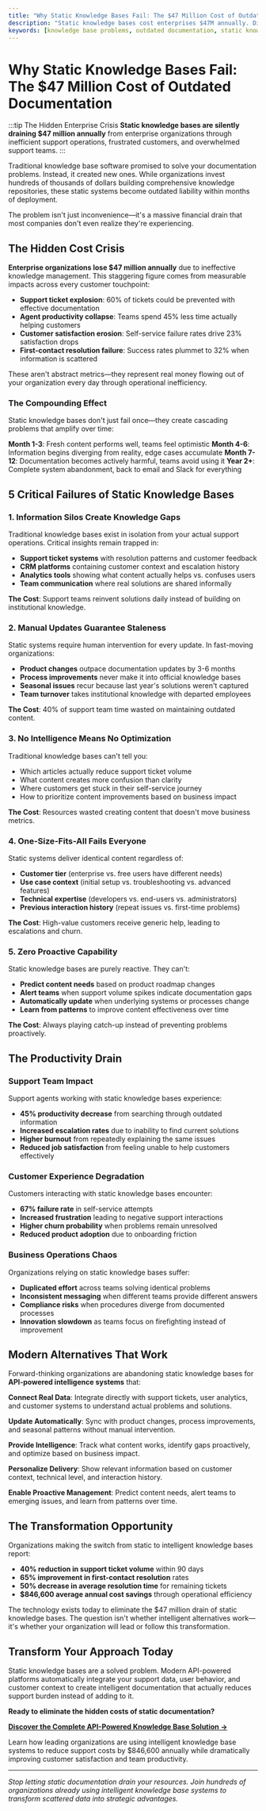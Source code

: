 ```yaml
---
title: "Why Static Knowledge Bases Fail: The $47 Million Cost of Outdated Documentation"
description: "Static knowledge bases cost enterprises $47M annually. Discover why traditional documentation fails and how API-powered solutions solve critical knowledge management problems."
keywords: [knowledge base problems, outdated documentation, static knowledge base, knowledge management failures, documentation issues, knowledge base costs]
---
```


# Why Static Knowledge Bases Fail: The $47 Million Cost of Outdated Documentation

:::tip The Hidden Enterprise Crisis
**Static knowledge bases are silently draining $47 million annually** from enterprise organizations through inefficient support operations, frustrated customers, and overwhelmed support teams.
:::

Traditional knowledge base software promised to solve your documentation problems. Instead, it created new ones. While organizations invest hundreds of thousands of dollars building comprehensive knowledge repositories, these static systems become outdated liability within months of deployment.

The problem isn't just inconvenience—it's a massive financial drain that most companies don't even realize they're experiencing.

## The Hidden Cost Crisis

**Enterprise organizations lose $47 million annually** due to ineffective knowledge management. This staggering figure comes from measurable impacts across every customer touchpoint:

- **Support ticket explosion**: 60% of tickets could be prevented with effective documentation
- **Agent productivity collapse**: Teams spend 45% less time actually helping customers
- **Customer satisfaction erosion**: Self-service failure rates drive 23% satisfaction drops
- **First-contact resolution failure**: Success rates plummet to 32% when information is scattered

These aren't abstract metrics—they represent real money flowing out of your organization every day through operational inefficiency.

### The Compounding Effect

Static knowledge bases don't just fail once—they create cascading problems that amplify over time:

**Month 1-3**: Fresh content performs well, teams feel optimistic
**Month 4-6**: Information begins diverging from reality, edge cases accumulate
**Month 7-12**: Documentation becomes actively harmful, teams avoid using it
**Year 2+**: Complete system abandonment, back to email and Slack for everything

## 5 Critical Failures of Static Knowledge Bases

### 1. Information Silos Create Knowledge Gaps

Traditional knowledge bases exist in isolation from your actual support operations. Critical insights remain trapped in:

- **Support ticket systems** with resolution patterns and customer feedback
- **CRM platforms** containing customer context and escalation history
- **Analytics tools** showing what content actually helps vs. confuses users
- **Team communication** where real solutions are shared informally

**The Cost**: Support teams reinvent solutions daily instead of building on institutional knowledge.

### 2. Manual Updates Guarantee Staleness

Static systems require human intervention for every update. In fast-moving organizations:

- **Product changes** outpace documentation updates by 3-6 months
- **Process improvements** never make it into official knowledge bases
- **Seasonal issues** recur because last year's solutions weren't captured
- **Team turnover** takes institutional knowledge with departed employees

**The Cost**: 40% of support team time wasted on maintaining outdated content.

### 3. No Intelligence Means No Optimization

Traditional knowledge bases can't tell you:

- Which articles actually reduce support ticket volume
- What content creates more confusion than clarity
- Where customers get stuck in their self-service journey
- How to prioritize content improvements based on business impact

**The Cost**: Resources wasted creating content that doesn't move business metrics.

### 4. One-Size-Fits-All Fails Everyone

Static systems deliver identical content regardless of:

- **Customer tier** (enterprise vs. free users have different needs)
- **Use case context** (initial setup vs. troubleshooting vs. advanced features)
- **Technical expertise** (developers vs. end-users vs. administrators)
- **Previous interaction history** (repeat issues vs. first-time problems)

**The Cost**: High-value customers receive generic help, leading to escalations and churn.

### 5. Zero Proactive Capability

Static knowledge bases are purely reactive. They can't:

- **Predict content needs** based on product roadmap changes
- **Alert teams** when support volume spikes indicate documentation gaps
- **Automatically update** when underlying systems or processes change
- **Learn from patterns** to improve content effectiveness over time

**The Cost**: Always playing catch-up instead of preventing problems proactively.

## The Productivity Drain

### Support Team Impact

Support agents working with static knowledge bases experience:

- **45% productivity decrease** from searching through outdated information
- **Increased escalation rates** due to inability to find current solutions
- **Higher burnout** from repeatedly explaining the same issues
- **Reduced job satisfaction** from feeling unable to help customers effectively

### Customer Experience Degradation

Customers interacting with static knowledge bases encounter:

- **67% failure rate** in self-service attempts
- **Increased frustration** leading to negative support interactions
- **Higher churn probability** when problems remain unresolved
- **Reduced product adoption** due to onboarding friction

### Business Operations Chaos

Organizations relying on static knowledge bases suffer:

- **Duplicated effort** across teams solving identical problems
- **Inconsistent messaging** when different teams provide different answers
- **Compliance risks** when procedures diverge from documented processes
- **Innovation slowdown** as teams focus on firefighting instead of improvement

## Modern Alternatives That Work

Forward-thinking organizations are abandoning static knowledge bases for **API-powered intelligence systems** that:

**Connect Real Data**: Integrate directly with support tickets, user analytics, and customer systems to understand actual problems and solutions.

**Update Automatically**: Sync with product changes, process improvements, and seasonal patterns without manual intervention.

**Provide Intelligence**: Track what content works, identify gaps proactively, and optimize based on business impact.

**Personalize Delivery**: Show relevant information based on customer context, technical level, and interaction history.

**Enable Proactive Management**: Predict content needs, alert teams to emerging issues, and learn from patterns over time.

## The Transformation Opportunity

Organizations making the switch from static to intelligent knowledge bases report:

- **40% reduction in support ticket volume** within 90 days
- **65% improvement in first-contact resolution** rates
- **50% decrease in average resolution time** for remaining tickets
- **$846,600 average annual cost savings** through operational efficiency

The technology exists today to eliminate the $47 million drain of static knowledge bases. The question isn't whether intelligent alternatives work—it's whether your organization will lead or follow this transformation.

## Transform Your Approach Today

Static knowledge bases are a solved problem. Modern API-powered platforms automatically integrate your support data, user behavior, and customer context to create intelligent documentation that actually reduces support burden instead of adding to it.

**Ready to eliminate the hidden costs of static documentation?**

[**Discover the Complete API-Powered Knowledge Base Solution →**](/knowledge-base-software)

Learn how leading organizations are using intelligent knowledge base systems to reduce support costs by $846,600 annually while dramatically improving customer satisfaction and team productivity.

---

*Stop letting static documentation drain your resources. Join hundreds of organizations already using intelligent knowledge base systems to transform scattered data into strategic advantages.*